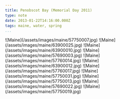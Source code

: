 ```yaml
---
title: Penobscot Bay (Memorial Day 2011)
type: note
date: 2013-01-22T14:16:00.000Z
tags: maine, water, spring
...
```


<div>
![Maine](/assets/images/maine/57750007.jpg)
![Maine](/assets/images/maine/63900025.jpg)
![Maine](/assets/images/maine/63900010.jpg)
![Maine](/assets/images/maine/57690003.jpg)
![Maine](/assets/images/maine/57760014.jpg)
![Maine](/assets/images/maine/63900012.jpg)
![Maine](/assets/images/maine/57760017.jpg)
![Maine](/assets/images/maine/57750031.jpg)
![Maine](/assets/images/maine/57750013.jpg)
![Maine](/assets/images/maine/57690022.jpg)
![Maine](/assets/images/maine/57750019.jpg)
</div>

